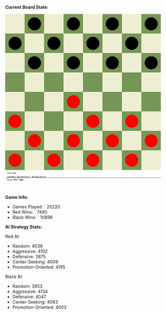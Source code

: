
**Current Board State:**  
<!-- START_GIF -->
![Checkers Game](./checkers_game.gif)
<!-- END_GIF -->

**Game Info:**  
- Games Played: `<!-- GAMES_PLAYED --> 20220
- Red Wins: `<!-- RED_WINS --> 7490
- Black Wins: `<!-- BLACK_WINS --> 10896

<!-- AI_STATS -->
**AI Strategy Stats:**

Red AI:
- Random: 4039
- Aggressive: 4102
- Defensive: 3875
- Center-Seeking: 4009
- Promotion-Oriented: 4195

Black AI:
- Random: 3953
- Aggressive: 4134
- Defensive: 4047
- Center-Seeking: 4083
- Promotion-Oriented: 4003
